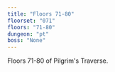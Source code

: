 ```yaml
---
title: "Floors 71-80"
floorset: "071"  
floors: "71-80"
dungeon: "pt"
boss: "None"
---
```


Floors 71-80 of Pilgrim's Traverse.
